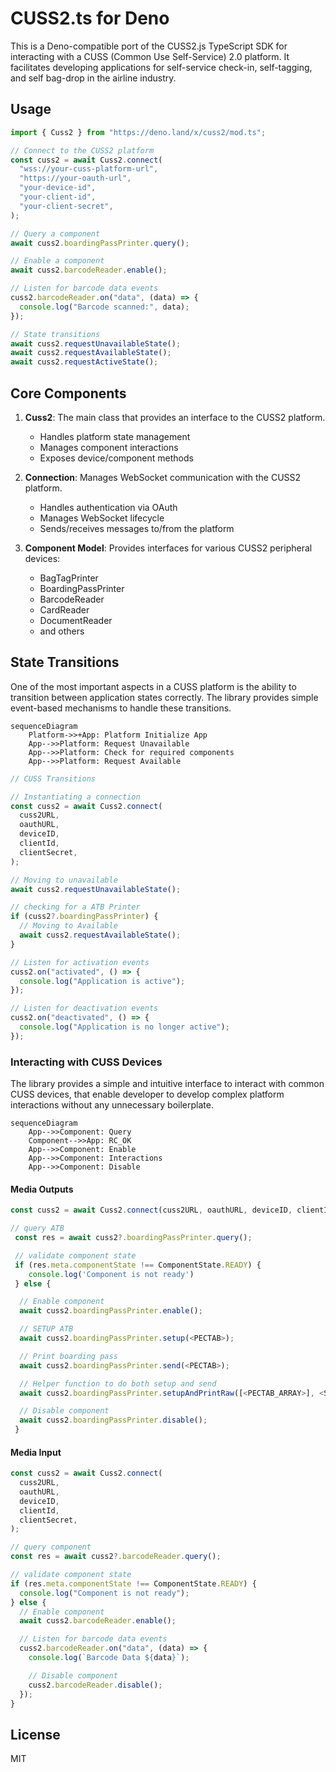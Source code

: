 # CUSS2.ts for Deno

This is a Deno-compatible port of the CUSS2.js TypeScript SDK for interacting with a CUSS (Common Use Self-Service) 2.0
platform. It facilitates developing applications for self-service check-in, self-tagging, and self bag-drop in the
airline industry.

## Usage

```typescript
import { Cuss2 } from "https://deno.land/x/cuss2/mod.ts";

// Connect to the CUSS2 platform
const cuss2 = await Cuss2.connect(
  "wss://your-cuss-platform-url",
  "https://your-oauth-url",
  "your-device-id",
  "your-client-id",
  "your-client-secret",
);

// Query a component
await cuss2.boardingPassPrinter.query();

// Enable a component
await cuss2.barcodeReader.enable();

// Listen for barcode data events
cuss2.barcodeReader.on("data", (data) => {
  console.log("Barcode scanned:", data);
});

// State transitions
await cuss2.requestUnavailableState();
await cuss2.requestAvailableState();
await cuss2.requestActiveState();
```

## Core Components

1. **Cuss2**: The main class that provides an interface to the CUSS2 platform.
   - Handles platform state management
   - Manages component interactions
   - Exposes device/component methods

2. **Connection**: Manages WebSocket communication with the CUSS2 platform.
   - Handles authentication via OAuth
   - Manages WebSocket lifecycle
   - Sends/receives messages to/from the platform

3. **Component Model**: Provides interfaces for various CUSS2 peripheral devices:
   - BagTagPrinter
   - BoardingPassPrinter
   - BarcodeReader
   - CardReader
   - DocumentReader
   - and others

## State Transitions

One of the most important aspects in a CUSS platform is the ability to transition between application states correctly.
The library provides simple event-based mechanisms to handle these transitions.

```mermaid
sequenceDiagram
    Platform->>+App: Platform Initialize App
    App-->>Platform: Request Unavailable
    App-->>Platform: Check for required components
    App-->>Platform: Request Available
```

```ts
// CUSS Transitions

// Instantiating a connection
const cuss2 = await Cuss2.connect(
  cuss2URL,
  oauthURL,
  deviceID,
  clientId,
  clientSecret,
);

// Moving to unavailable
await cuss2.requestUnavailableState();

// checking for a ATB Printer
if (cuss2?.boardingPassPrinter) {
  // Moving to Available
  await cuss2.requestAvailableState();
}

// Listen for activation events
cuss2.on("activated", () => {
  console.log("Application is active");
});

// Listen for deactivation events
cuss2.on("deactivated", () => {
  console.log("Application is no longer active");
});
```

### Interacting with CUSS Devices

The library provides a simple and intuitive interface to interact with common CUSS devices, that enable developer to
develop complex platform interactions without any unnecessary boilerplate.

```mermaid
sequenceDiagram
    App-->>Component: Query 
    Component-->>App: RC_OK
    App-->>Component: Enable
    App-->>Component: Interactions
    App-->>Component: Disable
```

#### Media Outputs

```ts
const cuss2 = await Cuss2.connect(cuss2URL, oauthURL, deviceID, clientId, clientSecret);

// query ATB
 const res = await cuss2?.boardingPassPrinter.query();

 // validate component state
 if (res.meta.componentState !== ComponentState.READY) {
    console.log('Component is not ready')
 } else {

  // Enable component
  await cuss2.boardingPassPrinter.enable();

  // SETUP ATB
  await cuss2.boardingPassPrinter.setup(<PECTAB>);

  // Print boarding pass
  await cuss2.boardingPassPrinter.send(<PECTAB>);

  // Helper function to do both setup and send
  await cuss2.boardingPassPrinter.setupAndPrintRaw([<PECTAB_ARRAY>], <STREAM>);

  // Disable component
  await cuss2.boardingPassPrinter.disable();
 }
```

#### Media Input

```ts
const cuss2 = await Cuss2.connect(
  cuss2URL,
  oauthURL,
  deviceID,
  clientId,
  clientSecret,
);

// query component
const res = await cuss2?.barcodeReader.query();

// validate component state
if (res.meta.componentState !== ComponentState.READY) {
  console.log("Component is not ready");
} else {
  // Enable component
  await cuss2.barcodeReader.enable();

  // Listen for barcode data events
  cuss2.barcodeReader.on("data", (data) => {
    console.log(`Barcode Data ${data}`);

    // Disable component
    cuss2.barcodeReader.disable();
  });
}
```

## License

MIT
